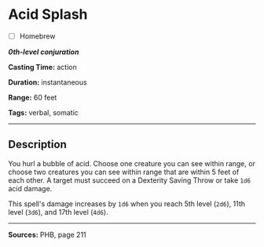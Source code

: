 # Acid Splash

- [ ] Homebrew

***0th-level conjuration***

**Casting Time:** action

**Duration:** instantaneous

**Range:** 60 feet

**Tags:** verbal, somatic

---

## Description
You hurl a bubble of acid.
Choose one creature you can see within range, or choose two creatures you can see within range that are within 5 feet of each other.
A target must succeed on a Dexterity Saving Throw or take `1d6` acid damage.

This spell's damage increases by `1d6` when you reach 5th level (`2d6`), 11th level (`3d6`), and 17th level (`4d6`).

---

**Sources:** PHB, page 211
